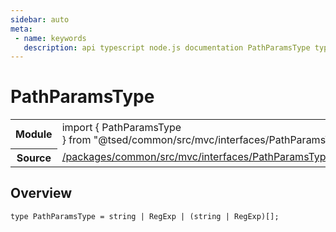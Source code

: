 ```yaml
---
sidebar: auto
meta:
 - name: keywords
   description: api typescript node.js documentation PathParamsType type
---
```

# PathParamsType <Badge text="Type alias" type="type"/>
<!-- Summary -->
<section class="symbol-info"><table class="is-full-width"><tbody><tr><th>Module</th><td><div class="lang-typescript"><span class="token keyword">import</span> { PathParamsType }&nbsp;<span class="token keyword">from</span>&nbsp;<span class="token string">"@tsed/common/src/mvc/interfaces/PathParamsType"</span></div></td></tr><tr><th>Source</th><td><a href="https://github.com/TypedProject/ts-express-decorators/blob/v5.2.5/packages/common/src/mvc/interfaces/PathParamsType.ts#L0-L0">/packages/common/src/mvc/interfaces/PathParamsType.ts</a></td></tr></tbody></table></section>

<!-- Overview -->
## Overview


<pre><code class="typescript-lang ">type PathParamsType<span class="token punctuation"> = </span><span class="token keyword">string</span> | RegExp | <span class="token punctuation">(</span><span class="token keyword">string</span> | RegExp<span class="token punctuation">)</span><span class="token punctuation">[</span><span class="token punctuation">]</span><span class="token punctuation">;</span></code></pre>
